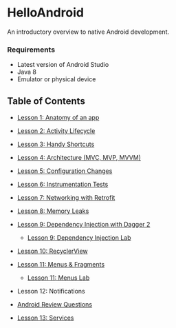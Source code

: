 # HelloAndroid

An introductory overview to native Android development.

### Requirements
  * Latest version of Android Studio
  * Java 8
  * Emulator or physical device
  
## Table of Contents
 * [Lesson 1: Anatomy of an app](lesson01/Lesson1_AnatomyOfAnApp.md/)
 
 * [Lesson 2: Activity Lifecycle](lesson02/Lesson2_ActivityLifecycle.md)
  
 * [Lesson 3: Handy Shortcuts](lesson03/Lesson3_HandyShortcuts.md)
 
 * [Lesson 4: Architecture (MVC, MVP, MVVM)](lesson04/Lesson4_Architecture.md)
 
 * [Lesson 5: Configuration Changes](lesson05/Lesson5_ConfigurationChanges.md)
 
 * [Lesson 6: Instrumentation Tests](lesson06/Lesson6_InstrumentationTests.md)
 
 * [Lesson 7: Networking with Retrofit](lesson07/Lesson7_NetworkingWithRetrofit.md)
 
 * [Lesson 8: Memory Leaks](lesson08/Lesson8_MemoryLeaks.md)
 
 * [Lesson 9: Dependency Injection with Dagger 2](lesson09/Lesson9_DependencyInjectionDagger2.md)
 
   * [Lesson 9: Dependency Injection Lab](lesson09-lab/Lesson9_Lab_DependencyInjection.md)
 
 * [Lesson 10: RecyclerView](lesson10/Lesson10_RecyclerView.md)
 
 * [Lesson 11: Menus & Fragments](lesson11/Lesson11_MenusAndFragments.md)
 
   * [Lesson 11: Menus Lab](lesson11-lab/Lesson11_Lab_Menus.md)
 
 * Lesson 12: Notifications
 
 * [Android Review Questions](Review_Questions.md)
 
 * [Lesson 13: Services](lesson13/Lesson13_Services.md)